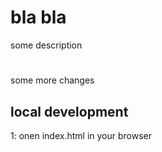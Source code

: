 # bla bla
some description

#
some more changes

## local development

1: onen index.html in your browser
